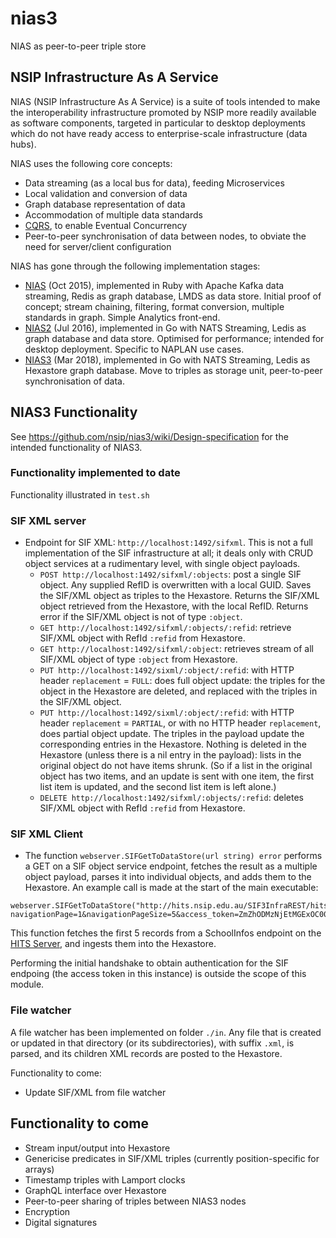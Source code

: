 # nias3
NIAS as peer-to-peer triple store


## NSIP Infrastructure As A Service

NIAS (NSIP Infrastructure As A Service) is a suite of tools intended to make the interoperability infrastructure promoted by NSIP more readily available as software components, targeted in particular to desktop deployments which do not have ready access to enterprise-scale infrastructure (data hubs).

NIAS uses the following core concepts:

* Data streaming (as a local bus for data), feeding Microservices
* Local validation and conversion of data
* Graph database representation of data
* Accommodation of multiple data standards
* [CQRS](https://martinfowler.com/bliki/CQRS.html), to enable Eventual Concurrency
* Peer-to-peer synchronisation of data between nodes, to obviate the need for server/client configuration

NIAS has gone through the following implementation stages:
* [NIAS](https://github.com/nsip/nias) (Oct 2015), implemented in Ruby with Apache Kafka data streaming, Redis as graph database, LMDS as data store. Initial proof of concept; stream chaining, filtering, format conversion, multiple standards in graph. Simple Analytics front-end.
* [NIAS2](https://github.com/nsip/nias2) (Jul 2016), implemented in Go with NATS Streaming, Ledis as graph database and data store. Optimised for performance; intended for desktop deployment. Specific to NAPLAN use cases.
* [NIAS3](https://github.com/nsip/nias3) (Mar 2018), implemented in Go with NATS Streaming, Ledis as Hexastore graph database. Move to triples as storage unit, peer-to-peer synchronisation of data.

## NIAS3 Functionality

See https://github.com/nsip/nias3/wiki/Design-specification for the intended functionality of NIAS3.

### Functionality implemented to date

Functionality illustrated in `test.sh`

### SIF XML server

* Endpoint for SIF XML: `http://localhost:1492/sifxml`. This is not a full implementation of the SIF infrastructure at all; it deals only with CRUD object services at a rudimentary level, with single object payloads. 
  * `POST http://localhost:1492/sifxml/:objects`: post a single SIF object. Any supplied RefID is overwritten with a local GUID. Saves the SIF/XML object as triples to the Hexastore. Returns the SIF/XML object retrieved from the Hexastore, with the local RefID. Returns error if the SIF/XML object is not of type `:object`.
  * `GET http://localhost:1492/sifxml/:objects/:refid`: retrieve SIF/XML object with RefId `:refid` from Hexastore.
  * `GET http://localhost:1492/sifxml/:object`: retrieves stream of all SIF/XML object of type `:object` from Hexastore.
  * `PUT http://localhost:1492/sixml/:object/:refid`: with HTTP header `replacement` = `FULL`: does full object update: the triples for the object in the Hexastore are deleted, and replaced with the triples in the SIF/XML object.
  * `PUT http://localhost:1492/sixml/:object/:refid`: with HTTP header `replacement` = `PARTIAL`,  or with no HTTP header `replacement`, does partial object update. The triples in the payload update the corresponding entries in the Hexastore. Nothing is deleted in the Hexastore (unless there is a nil entry in the payload): lists in the original object do not have items shrunk. (So if a list in the original object has two items, and an update is sent with one item, the first list item is updated, and the second list item is left alone.)
  * `DELETE http://localhost:1492/sifxml/:objects/:refid`: deletes SIF/XML object with RefId `:refid` from Hexastore.

### SIF XML Client

* The function `webserver.SIFGetToDataStore(url string) error` performs a GET on a SIF object service endpoint, fetches the result as a multiple object payload, parses it into individual objects, and adds them to the Hexastore. An example call is made at the start of the main executable:

````
webserver.SIFGetToDataStore("http://hits.nsip.edu.au/SIF3InfraREST/hits/requests/SchoolInfos?navigationPage=1&navigationPageSize=5&access_token=ZmZhODMzNjEtMGExOC00NDk5LTgyNjMtYjMwNjI4MGRjZDRlOmYxYzA1NjNhOWIzZTQyMGJiMDdkYTJkOTBkYjQ3OWVm&authenticationMethod=Basic")
````

This function fetches the first 5 records from a SchoolInfos endpoint on the [HITS Server](http://hits.nsip.edu.au), and ingests them into the Hexastore. 

Performing the initial handshake to obtain authentication for the SIF endpoing (the access token in this instance) is outside the scope of this module.

### File watcher

A file watcher has been implemented on folder `./in`. Any file that is created or updated in that directory (or its subdirectories), with suffix `.xml`, is parsed, and its children XML records are posted to the Hexastore.

Functionality to come:
* Update SIF/XML from file watcher


## Functionality to come

* Stream input/output into Hexastore
* Genericise predicates in SIF/XML triples (currently position-specific for arrays)
* Timestamp triples with Lamport clocks
* GraphQL interface over Hexastore
* Peer-to-peer sharing of triples between NIAS3 nodes
* Encryption
* Digital signatures
